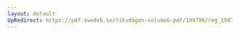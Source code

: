 ```yaml
---
layout: default
UpRedirect: https://pdf.swedeb.se/riksdagen-volumeG-pdf/199798/reg_199798/reg_199798_0513.pdf
---
```

